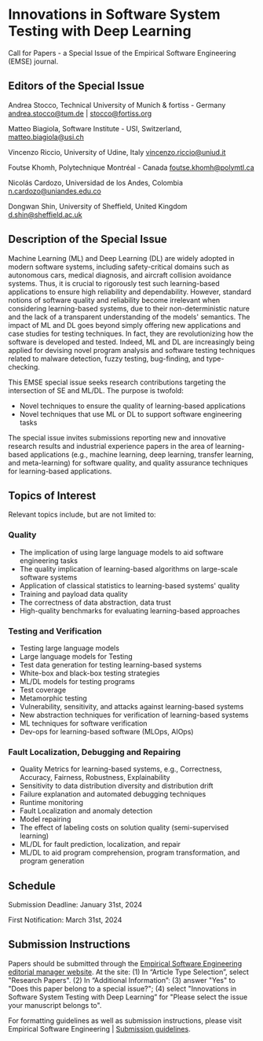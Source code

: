 # Innovations in Software System Testing with Deep Learning

Call for Papers - a Special Issue of the Empirical Software Engineering (EMSE) journal.

## Editors of the Special Issue
Andrea Stocco, Technical University of Munich & fortiss - Germany 
andrea.stocco@tum.de | stocco@fortiss.org

Matteo Biagiola, Software Institute - USI, Switzerland, 
matteo.biagiola@usi.ch 

Vincenzo Riccio, University of Udine, Italy
vincenzo.riccio@uniud.it

Foutse Khomh, Polytechnique Montréal - Canada
foutse.khomh@polymtl.ca

Nicolás Cardozo, Universidad de los Andes, Colombia
n.cardozo@uniandes.edu.co

Dongwan Shin, University of Sheffield, United Kingdom
d.shin@sheffield.ac.uk


## Description of the Special Issue
Machine Learning (ML) and Deep Learning (DL) are widely adopted in modern software systems, including safety-critical domains such as autonomous cars, medical diagnosis, and aircraft collision avoidance systems. Thus, it is crucial to rigorously test such learning-based applications to ensure high reliability and dependability. However, standard notions of software quality and reliability become irrelevant when considering learning-based systems, due to their non-deterministic nature and the lack of a transparent understanding of the models' semantics. The impact of ML and DL goes beyond simply offering new applications and case studies for testing techniques. In fact, they are revolutionizing how the software is developed and tested. Indeed, ML and DL are increasingly being applied for devising novel program analysis and software testing techniques related to malware detection, fuzzy testing, bug-finding, and type-checking.

This EMSE special issue seeks research contributions targeting the intersection of SE and ML/DL. The purpose is twofold: 
- Novel techniques to ensure the quality of learning-based applications 
- Novel techniques that use ML or DL to support software engineering tasks

The special issue invites submissions reporting new and innovative research results and industrial experience papers in the area of learning-based applications (e.g., machine learning, deep learning, transfer learning, and meta-learning) for software quality, and quality assurance techniques for learning-based applications.

## Topics of Interest

Relevant topics include, but are not limited to:

### Quality
- The implication of using large language models to aid  software engineering tasks
- The quality implication of learning-based algorithms on large-scale software systems
- Application of classical statistics to learning-based systems' quality
- Training and payload data quality
- The correctness of data abstraction, data trust
- High-quality benchmarks for evaluating learning-based approaches

### Testing and Verification
- Testing large language models 
- Large language models for Testing 
- Test data generation for testing learning-based systems
- White-box and black-box testing strategies
- ML/DL models for testing programs
- Test coverage
- Metamorphic testing
- Vulnerability, sensitivity, and attacks against learning-based systems
- New abstraction techniques for verification of learning-based systems
- ML techniques for software verification
- Dev-ops for learning-based software (MLOps, AIOps)

### Fault Localization, Debugging and Repairing
- Quality Metrics for learning-based systems, e.g., Correctness, Accuracy, Fairness, Robustness, Explainability
- Sensitivity to data distribution diversity and distribution drift
- Failure explanation and automated debugging techniques
- Runtime monitoring
- Fault Localization and anomaly detection
- Model repairing
- The effect of labeling costs on solution quality (semi-supervised learning)
- ML/DL for fault prediction, localization, and repair
- ML/DL to aid program comprehension, program transformation, and program generation

## Schedule
Submission Deadline: January 31st, 2024

First Notification: March 31st, 2024

## Submission Instructions
Papers should be submitted through the [Empirical Software Engineering editorial manager website](http://www.editorialmanager.com/emse/).
At the site: 
(1) In “Article Type Selection”, select "Research Papers".
(2) In “Additional Information”:
(3) answer "Yes" to "Does this paper belong to a special issue?";
(4) select "Innovations in Software System Testing with Deep Learning” for "Please select the issue your manuscript belongs to".

For formatting guidelines as well as submission instructions, please visit Empirical Software Engineering | [Submission guidelines](springer.com).
